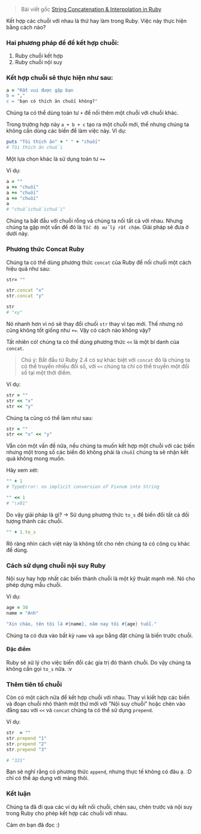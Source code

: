 > Bài viết gốc [String Concatenation & Interpolation in Ruby](https://www.rubyguides.com/2019/07/ruby-string-concatenation/)

Kết hợp các chuỗi với nhau là thứ hay làm trong Ruby. Việc này thực hiện bằng cách nào?

### Hai phương pháp để để kết hợp chuỗi:
1. Ruby chuỗi kết hợp
2. Ruby chuỗi nội suy 

### Kết hợp chuỗi sẽ thực hiện như sau:
```ruby
a = "Rất vui được gặp bạn
b = ","
c = "bạn có thích ăn chuối không?"
```

Chúng ta có thể dùng toán tư `+` để nối thêm một chuỗi với chuỗi khác.

Trong trường hợp này `a + b + c` tạo ra một chuỗi mới, thế nhưng chúng ta không cần dùng các biến để làm việc này.
Ví dụ:

```ruby
puts "Tôi thích ăn" + " " + "chuối"
# Tôi thích ăn chuối
```

Một lựa chọn khác là sử dụng toán tư `+=`

Ví dụ:

```ruby
a = ""
a += "chuối"
a += "chuối"
a += "chuối"
a
# "chuốichuốichuối"
```

Chúng ta bắt đầu với chuỗi rỗng và chúng ta nối tất cả với nhau. Nhưng chúng ta gặp một vấn đề đó là `Tốc độ xử lý rất chậm`. Giải pháp sẽ đưa ở dưới này.

### Phương thức Concat Ruby 
Chúng ta có thể dùng phương thức `concat` của Ruby để nối chuối một cách hiệu quả như sau:

```ruby
str= ""

str.concat "x"
str.concat "y"

str
# "xy"
```

Nó nhanh hơn vì nó sẽ thay đổi chuối `str` thay vì tạo mới. Thế nhưng nó cũng không tốt giống như `+=`. Vậy có cách nào không vậy?

Tất nhiên có! chúng ta có thể dùng phương thức `<<` là một bí danh của `concat`.

> Chú ý: Bắt đầu từ Ruby 2.4 có sự khác biệt với `concat` đó là chúng ta có thể truyền nhiều đối số, với `<<` chúng ta chỉ có thể truyền một đối số tại một thời điểm.

Ví dụ:
```ruby
str = ""
str << "x"
str << "y"
```

Chúng ta cũng có thể làm như sau:

```ruby
str = ""
str << "x" << "y"
```

Vẫn còn một vấn đề nữa, nếu chúng ta muốn kết hợp một chuỗi với các biến nhưng một trong số các biến đó không phải là `chuỗi` chúng ta sẽ nhận kết quả không mong muốn.

Hãy xem xét:

```ruby
"" + 1
# TypeError: no implicit conversion of Fixnum into String

"" << 1
# "\x01"
```

Do vậy giải pháp là gì?
-> Sử dụng phương thức `to_s` để biến đổi tất cả đối tượng thành các chuỗi.
```ruby
"" + 1.to_s
```

Rõ ràng nhìn cách việt này là không tốt cho nên chúng ta có công cụ khác để dùng.

### Cách sử dụng chuỗi nội suy Ruby
Nội suy hay hợp nhất các biến thành chuỗi là một kỹ thuật mạnh mẽ. Nó cho phép dựng mẫu chuỗi.

Ví dụ:
```ruby
age = 30
name = "Anh"

"Xin chào, tên tôi là #{name}, năm nay tôi #{age} tuổi."
```

Chúng ta có đưa vào bất kỳ `name` và `age` bằng đặt chúng là biến trước chuỗi.

#### Đặc điểm
Ruby sẽ xử lý cho việc biến đổi các gía trị đó thành chuỗi. Do vậy chúng ta không cần gọi `to_s` nữa. :v 

### Thêm tiên tố chuỗi
Còn có một cách nữa để kết hợp chuỗi với nhau. Thay vì kiết hợp các biến và đoạn chuỗi nhỏ thành một thứ mới với "Nội suy chuỗi" hoặc chèn vào đằng sau với `<<` và `concat` chúng ta có thể sử dụng `prepend`.

Ví dụ:
```ruby
str  = ""
str.prepend "1"
str.prepend "2"
str.prepend "3"

# "321"
```

Bạn sẽ nghĩ rằng có phương thức `append`, nhưng thực tế không có đâu ạ. :D chỉ có thể áp dụng với mảng thôi.

### Kết luận
Chúng ta đã đi qua các ví dụ kết nối chuỗi, chèn sau, chèn trước và nội suy trong Ruby cho phép kết hợp các chuỗi với nhau.

Cảm ơn bạn đã đọc :)